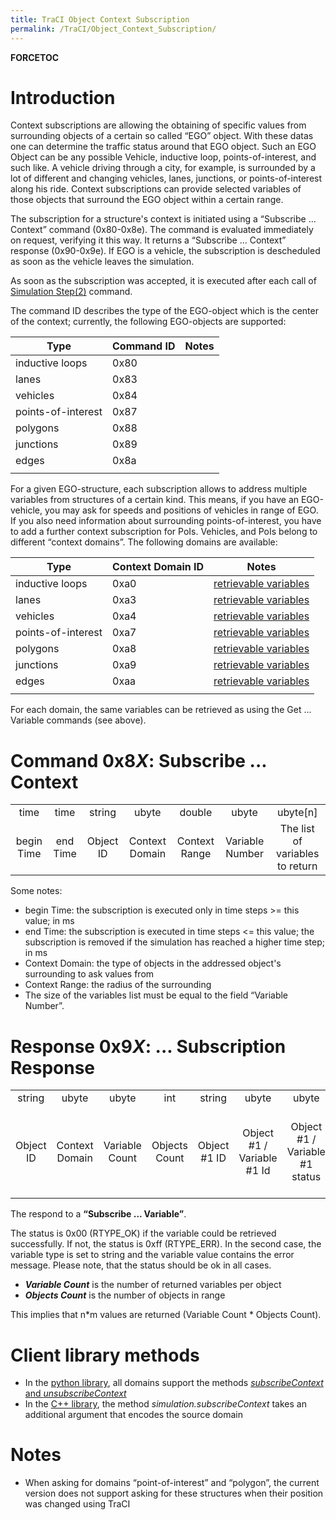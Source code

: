 ```yaml
---
title: TraCI Object Context Subscription
permalink: /TraCI/Object_Context_Subscription/
---
```


__FORCETOC__

Introduction
============

Context subscriptions are allowing the obtaining of specific values from surrounding objects of a certain so called “EGO” object. With these datas one can determine the traffic status around that EGO object. Such an EGO Object can be any possible Vehicle, inductive loop, points-of-interest, and such like. A vehicle driving through a city, for example, is surrounded by a lot of different and changing vehicles, lanes, junctions, or points-of-interest along his ride. Context subscriptions can provide selected variables of those objects that surround the EGO object within a certain range.

The subscription for a structure's context is initiated using a “Subscribe ... Context” command (0x80-0x8e). The command is evaluated immediately on request, verifying it this way. It returns a “Subscribe ... Context” response (0x90-0x9e). If EGO is a vehicle, the subscription is descheduled as soon as the vehicle leaves the simulation.

As soon as the subscription was accepted, it is executed after each call of [Simulation Step(2)](/TraCI/Control-related_commands#Command_0x02:_Simulation_Step.282.29 "wikilink") command.

The command ID describes the type of the EGO-object which is the center of the context; currently, the following EGO-objects are supported:

| Type               | Command ID | Notes |
|--------------------|------------|-------|
| inductive loops    | 0x80       |       |
| lanes              | 0x83       |       |
| vehicles           | 0x84       |       |
| points-of-interest | 0x87       |       |
| polygons           | 0x88       |       |
| junctions          | 0x89       |       |
| edges              | 0x8a       |       |
||

For a given EGO-structure, each subscription allows to address multiple variables from structures of a certain kind. This means, if you have an EGO-vehicle, you may ask for speeds and positions of vehicles in range of EGO. If you also need information about surrounding points-of-interest, you have to add a further context subscription for PoIs. Vehicles, and PoIs belong to different “context domains”. The following domains are available:

| Type               | Context Domain ID | Notes                                                                     |
|--------------------|-------------------|---------------------------------------------------------------------------|
| inductive loops    | 0xa0              | [retrievable variables](/TraCI/Induction_Loop_Value_Retrieval "wikilink") |
| lanes              | 0xa3              | [retrievable variables](/TraCI/Lane_Value_Retrieval "wikilink")           |
| vehicles           | 0xa4              | [retrievable variables](/TraCI/Vehicle_Value_Retrieval "wikilink")        |
| points-of-interest | 0xa7              | [retrievable variables](/TraCI/POI_Value_Retrieval "wikilink")            |
| polygons           | 0xa8              | [retrievable variables](/TraCI/Polygon_Value_Retrieval "wikilink")        |
| junctions          | 0xa9              | [retrievable variables](/TraCI/Junction_Value_Retrieval "wikilink")       |
| edges              | 0xaa              | [retrievable variables](/TraCI/Edge_Value_Retrieval "wikilink")           |
||

For each domain, the same variables can be retrieved as using the Get ... Variable commands (see above).

Command 0x8<i>X</i>: Subscribe ... Context
==========================================

|            |          |           |                |               |                 |                                 |
|:----------:|:--------:|:---------:|:--------------:|:-------------:|:---------------:|:-------------------------------:|
|    time    |   time   |   string  |      ubyte     |     double    |      ubyte      |            ubyte\[n\]           |
| begin Time | end Time | Object ID | Context Domain | Context Range | Variable Number | The list of variables to return |

Some notes:

-   begin Time: the subscription is executed only in time steps &gt;= this value; in ms
-   end Time: the subscription is executed in time steps &lt;= this value; the subscription is removed if the simulation has reached a higher time step; in ms
-   Context Domain: the type of objects in the addressed object's surrounding to ask values from
-   Context Range: the radius of the surrounding
-   The size of the variables list must be equal to the field “Variable Number”.

Response 0x9<i>X</i>: ... Subscription Response
===============================================

|           |                |                |               |               |                              |                                  |                                              |                        |     |                              |                                  |                                              |                        |     |               |                              |                                  |                                              |                        |     |                              |                                  |                                              |                        |
|:---------:|:--------------:|:--------------:|:-------------:|:-------------:|:----------------------------:|:--------------------------------:|:--------------------------------------------:|:----------------------:|:---:|:----------------------------:|:--------------------------------:|:--------------------------------------------:|:----------------------:|:---:|:-------------:|:----------------------------:|:--------------------------------:|:--------------------------------------------:|:----------------------:|:---:|:----------------------------:|:--------------------------------:|:--------------------------------------------:|:----------------------:|
|   string  |      ubyte     |      ubyte     |      int      |     string    |             ubyte            |               ubyte              |                     ubyte                    |      <return_type>     | ... |             ubyte            |               ubyte              |                     ubyte                    |      <return_type>     | ... |     string    |             ubyte            |               ubyte              |                     ubyte                    |      <return_type>     | ... |             ubyte            |               ubyte              |                     ubyte                    |      <return_type>     |
| Object ID | Context Domain | Variable Count | Objects Count | Object \#1 ID | Object \#1 / Variable \#1 Id | Object \#1 / Variable \#1 status | Object \#1 / Return type of the variable \#1 | Object \#1 / <VALUE#1> | ... | Object \#1 / Variable \#n Id | Object \#1 / Variable \#n status | Object \#1 / Return type of the variable \#n | Object \#1 / <VALUE#n> | ... | Object \#m ID | Object \#m / Variable \#1 Id | Object \#m / Variable \#1 status | Object \#m / Return type of the variable \#1 | Object \#m / <VALUE#1> | ... | Object \#m / Variable \#n Id | Object \#m / Variable \#n status | Object \#m / Return type of the variable \#n | Object \#m / <VALUE#n> |

The respond to a **“Subscribe ... Variable”**.

The status is 0x00 (RTYPE_OK) if the variable could be retrieved successfully. If not, the status is 0xff (RTYPE_ERR). In the second case, the variable type is set to string and the variable value contains the error message. Please note, that the status should be ok in all cases.

-   ***Variable Count*** is the number of returned variables per object
-   ***Objects Count*** is the number of objects in range

This implies that n\*m values are returned (Variable Count \* Objects Count).

Client library methods
======================

-   In the [python library](/TraCI/Interfacing_TraCI_from_Python#Context_Subscriptions "wikilink"), all domains support the methods [*subscribeContext* and *unsubscribeContext*](http://www.sumo.dlr.de/daily/pydoc/traci.domain.html#Domain)
-   In the [C++ library](/TraCI/C%2B%2BTraCIAPI "wikilink"), the method *simulation.subscribeContext* takes an additional argument that encodes the source domain

Notes
=====

-   When asking for domains “point-of-interest” and “polygon”, the current version does not support asking for these structures when their position was changed using TraCI
